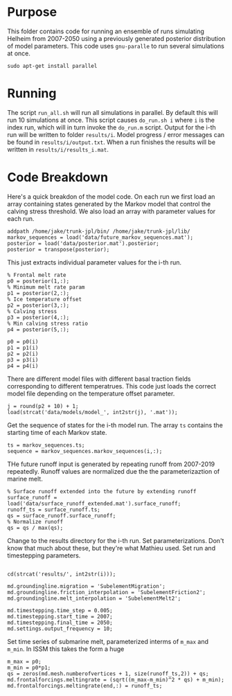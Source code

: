 # Purpose
This folder contains code for running an ensemble of runs simulating Helheim from 2007-2050 using a previously generated posterior distribution of model parameters. This code uses `gnu-paralle` to run several simulations at once. 

```
sudo apt-get install parallel
```
# Running 

The script `run_all.sh` will run all simulations in parallel. By default this will run 10 simulations at once. This script causes `do_run.sh i` where `i` is the index run, which will in turn invoke the `do_run.m` script. Output for the i-th run will be written to folder `results/i`. Model progress / error messages can be found in `results/i/output.txt`. When a run finishes the results will be written in `results/i/results_i.mat`.

# Code Breakdown

Here's a quick breakdon of the model code. On each run we first load an array containing states generated by the Markov model that control the calving stress threshold. We also load an array with parameter values for each run. 

```
addpath /home/jake/trunk-jpl/bin/ /home/jake/trunk-jpl/lib/
markov_sequences = load('data/future_markov_sequences.mat');
posterior = load('data/posterior.mat').posterior;
posterior = transpose(posterior);
```

This just extracts individual parameter values for the i-th run. 

```
% Frontal melt rate 
p0 = posterior(1,:);
% Minimum melt rate param
p1 = posterior(2,:);
% Ice temperature offset
p2 = posterior(3,:);
% Calving stress
p3 = posterior(4,:);
% Min calving stress ratio
p4 = posterior(5,:);

p0 = p0(i)
p1 = p1(i)
p2 = p2(i)
p3 = p3(i)
p4 = p4(i)
```

There are different model files with different basal traction fields corresponding to different temperatrues. This code just loads the correct model file depending on the temperature offset parameter.

```
j = round(p2 + 10) + 1;
load(strcat('data/models/model_', int2str(j), '.mat'));
```

Get the sequence of states for the i-th model run. The array `ts` contains the starting time of each Markov state. 

```
ts = markov_sequences.ts;
sequence = markov_sequences.markov_sequences(i,:);
```

THe future runoff input is generated by repeating runoff from 2007-2019 repeatedly. Runoff values are normalized due the the parameterizaztion of marine melt. 

```
% Surface runoff extended into the future by extending runoff
surface_runoff = load('data/surface_runoff_extended.mat').surface_runoff;
runoff_ts = surface_runoff.ts;
qs = surface_runoff.surface_runoff;
% Normalize runoff
qs = qs / max(qs);
```

Change to the results directory for the i-th run. Set parameterizations. Don't know that much about these, but they're what Mathieu used. Set run and timestepping parameters. 

```

cd(strcat('results/', int2str(i)));

md.groundingline.migration = 'SubelementMigration';
md.groundingline.friction_interpolation = 'SubelementFriction2';
md.groundingline.melt_interpolation = 'SubelementMelt2';

md.timestepping.time_step = 0.005;
md.timestepping.start_time = 2007;
md.timestepping.final_time = 2050;
md.settings.output_frequency = 10;
```

Set time series of submarine melt, parameterized interms of `m_max` and `m_min`. In ISSM this takes the form a huge

```
m_max = p0;
m_min = p0*p1;
qs = zeros(md.mesh.numberofvertices + 1, size(runoff_ts,2)) + qs;
md.frontalforcings.meltingrate = (sqrt((m_max-m_min)^2 * qs) + m_min);
md.frontalforcings.meltingrate(end,:) = runoff_ts;
```
